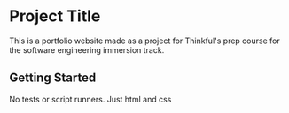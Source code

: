 # Project Title

This is a portfolio website made as a project for Thinkful's prep course for the software engineering immersion track.

## Getting Started

No tests or script runners. Just html and css